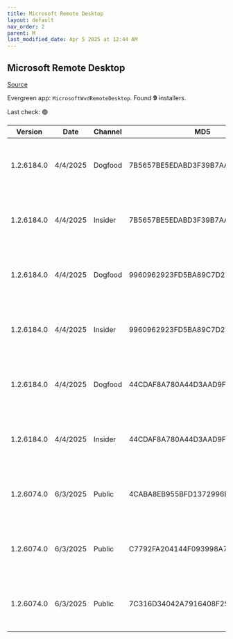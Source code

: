 ```yaml
---
title: Microsoft Remote Desktop
layout: default
nav_order: 2
parent: M
last_modified_date: Apr 5 2025 at 12:44 AM
---
```


## Microsoft Remote Desktop

[Source](https://docs.microsoft.com/en-us/azure/virtual-desktop/connect-windows-7-10)

Evergreen app: `MicrosoftWvdRemoteDesktop`. Found **9** installers.

Last check: 🟢

| Version    | Date     | Channel | MD5                              | Sha2                                                                                                                             | Architecture | URI                                                                                                                                                                                                                                                                  |
| ---------- | -------- | ------- | -------------------------------- | -------------------------------------------------------------------------------------------------------------------------------- | ------------ | -------------------------------------------------------------------------------------------------------------------------------------------------------------------------------------------------------------------------------------------------------------------- |
| 1.2.6184.0 | 4/4/2025 | Dogfood | 7B5657BE5EDABD3F39B7AAE399101F3E | 59AE07A047B7ABE05EA0E6CABFE63A6B48BD8AF96D187FD4501E61AA543CF36C45AA7C939930C03CD1DB97578C846F4C60F0F1F6319B087D90D54A3412DAC231 | ARM64        | [https://res.cdn.office.net/remote-desktop-windows-client/921eeca5-59ea-4909-a548-d2b8fae42933/RemoteDesktop_1.2.6184.0_ARM64.msi](https://res.cdn.office.net/remote-desktop-windows-client/921eeca5-59ea-4909-a548-d2b8fae42933/RemoteDesktop_1.2.6184.0_ARM64.msi) |
| 1.2.6184.0 | 4/4/2025 | Insider | 7B5657BE5EDABD3F39B7AAE399101F3E | 59AE07A047B7ABE05EA0E6CABFE63A6B48BD8AF96D187FD4501E61AA543CF36C45AA7C939930C03CD1DB97578C846F4C60F0F1F6319B087D90D54A3412DAC231 | ARM64        | [https://res.cdn.office.net/remote-desktop-windows-client/921eeca5-59ea-4909-a548-d2b8fae42933/RemoteDesktop_1.2.6184.0_ARM64.msi](https://res.cdn.office.net/remote-desktop-windows-client/921eeca5-59ea-4909-a548-d2b8fae42933/RemoteDesktop_1.2.6184.0_ARM64.msi) |
| 1.2.6184.0 | 4/4/2025 | Dogfood | 9960962923FD5BA89C7D27044D2CBD81 | DE804E83C9BC83D73A8CAF1F241A7A1188361126DB80DC36434308009CC2434DA77B5DA37516B87EC1387B5974206E80E8C60984E7AD6ACB9DC8527164C37A44 | x64          | [https://res.cdn.office.net/remote-desktop-windows-client/934966f0-d551-4345-bc6b-e9376a0f3800/RemoteDesktop_1.2.6184.0_x64.msi](https://res.cdn.office.net/remote-desktop-windows-client/934966f0-d551-4345-bc6b-e9376a0f3800/RemoteDesktop_1.2.6184.0_x64.msi)     |
| 1.2.6184.0 | 4/4/2025 | Insider | 9960962923FD5BA89C7D27044D2CBD81 | DE804E83C9BC83D73A8CAF1F241A7A1188361126DB80DC36434308009CC2434DA77B5DA37516B87EC1387B5974206E80E8C60984E7AD6ACB9DC8527164C37A44 | x64          | [https://res.cdn.office.net/remote-desktop-windows-client/934966f0-d551-4345-bc6b-e9376a0f3800/RemoteDesktop_1.2.6184.0_x64.msi](https://res.cdn.office.net/remote-desktop-windows-client/934966f0-d551-4345-bc6b-e9376a0f3800/RemoteDesktop_1.2.6184.0_x64.msi)     |
| 1.2.6184.0 | 4/4/2025 | Dogfood | 44CDAF8A780A44D3AAD9F7AA726376AE | 850227C817AF317EF68E30048C5304EE5E825E25CBDA882CF4946BCE4D974E3DDBEC432414B405DFAE3333B2EB917A6053214F0C5F81FE0EDB749179961749E1 | x86          | [https://res.cdn.office.net/remote-desktop-windows-client/2af8ccd5-0758-4f21-bbba-e50d7644ce56/RemoteDesktop_1.2.6184.0_x86.msi](https://res.cdn.office.net/remote-desktop-windows-client/2af8ccd5-0758-4f21-bbba-e50d7644ce56/RemoteDesktop_1.2.6184.0_x86.msi)     |
| 1.2.6184.0 | 4/4/2025 | Insider | 44CDAF8A780A44D3AAD9F7AA726376AE | 850227C817AF317EF68E30048C5304EE5E825E25CBDA882CF4946BCE4D974E3DDBEC432414B405DFAE3333B2EB917A6053214F0C5F81FE0EDB749179961749E1 | x86          | [https://res.cdn.office.net/remote-desktop-windows-client/2af8ccd5-0758-4f21-bbba-e50d7644ce56/RemoteDesktop_1.2.6184.0_x86.msi](https://res.cdn.office.net/remote-desktop-windows-client/2af8ccd5-0758-4f21-bbba-e50d7644ce56/RemoteDesktop_1.2.6184.0_x86.msi)     |
| 1.2.6074.0 | 6/3/2025 | Public  | 4CABA8EB955BFD1372996B20DF41FB1F | 2AFD6319F964ADB1F4408ADB6A7693F176D82148EAA4DBF73C1055FE445A7C2629DEF4CBF6646CE74E53DF9646E659F4CE59F8E17EDC9A4339BDF40542E132AD | ARM64        | [https://res.cdn.office.net/remote-desktop-windows-client/fcc3badd-3b41-4cf9-942d-7c5ef1cdef86/RemoteDesktop_1.2.6074.0_ARM64.msi](https://res.cdn.office.net/remote-desktop-windows-client/fcc3badd-3b41-4cf9-942d-7c5ef1cdef86/RemoteDesktop_1.2.6074.0_ARM64.msi) |
| 1.2.6074.0 | 6/3/2025 | Public  | C7792FA204144F093998A76CCD06BC82 | B63A1F9B82CBD425554CCCC208B10CE631464A50BF751ADF8FE2831BEB46D1EC16C2E7E48D393ED9C2CCB8BAF53C83B628892FF2D2EE01223EC7A0A1CC6393DB | x64          | [https://res.cdn.office.net/remote-desktop-windows-client/87155dfc-9097-4da4-8f73-34f6cc42c889/RemoteDesktop_1.2.6074.0_x64.msi](https://res.cdn.office.net/remote-desktop-windows-client/87155dfc-9097-4da4-8f73-34f6cc42c889/RemoteDesktop_1.2.6074.0_x64.msi)     |
| 1.2.6074.0 | 6/3/2025 | Public  | 7C316D34042A7916408F257935819D42 | BA9BB0FEE52B4034E46FDC610046A8B200C6A01033257248E729A17E6D3A73BDD62D5CECF43E9E12099C8FEB9B793BC9EDF9749F37342FAE99EA8DFAC65D6FB8 | x86          | [https://res.cdn.office.net/remote-desktop-windows-client/b3dc1767-3ed4-4d51-a277-762d88717d82/RemoteDesktop_1.2.6074.0_x86.msi](https://res.cdn.office.net/remote-desktop-windows-client/b3dc1767-3ed4-4d51-a277-762d88717d82/RemoteDesktop_1.2.6074.0_x86.msi)     |
